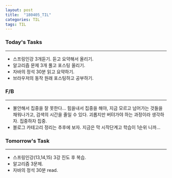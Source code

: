 ```yaml
---
layout: post
title:  "180405_TIL"
categories: TIL
tags: TIL
---
```


### Today's Tasks
---
- 스프링인강 3개듣기. 듣고 요약해서 올리기.
- 알고리즘 문제 3개 풀고 포스팅 올리기. 
- 자바의 정석 30분 읽고 요약하기.
- 브라우저의 동작 원래 포스팅하고 공부하기.


###  F/B
---
- 불안해서 집중을 잘 못한다... 힘을내서 집중을 해야, 지금 모르고 넘어가는 것들을 채워나가고, 검색의 시간을 줄일 수 있다.
괴롭지만 버텨가야 하는 과정이라 생각하자. 집중하자 집중.
- 블로그 카테고리 정리는 추후에 보자. 지금은 막 시작단계고 학습이 1순위 니까...

###  Tomorrow's Task
---
- 스프링인강(13,14,15) 3강 진도 후 복습.
- 알고리즘 3문제.
- 자바의 정석 30분 read. 

 